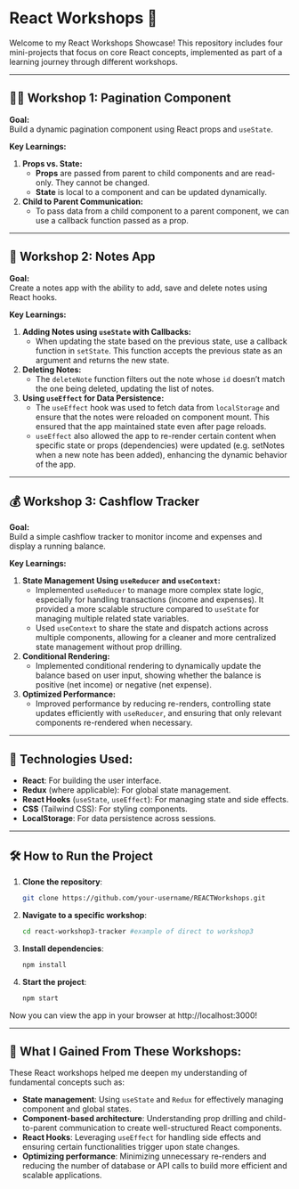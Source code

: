 # React Workshops 🚀

Welcome to my React Workshops Showcase! This repository includes four mini-projects that focus on core React concepts, implemented as part of a learning journey through different workshops.

---

## 🧑‍💻 Workshop 1: Pagination Component

**Goal:**  
Build a dynamic pagination component using React props and `useState`.

**Key Learnings:**
1. **Props vs. State:**
   - **Props** are passed from parent to child components and are read-only. They cannot be changed.
   - **State** is local to a component and can be updated dynamically.
2. **Child to Parent Communication:**
   - To pass data from a child component to a parent component, we can use a callback function passed as a prop.

---

## 📒 Workshop 2: Notes App

**Goal:**  
Create a notes app with the ability to add, save and delete notes using React hooks.

**Key Learnings:**
1. **Adding Notes using `useState` with Callbacks:**
   - When updating the state based on the previous state, use a callback function in `setState`. This function accepts the previous state as an argument and returns the new state.
2. **Deleting Notes:**
   - The `deleteNote` function filters out the note whose `id` doesn’t match the one being deleted, updating the list of notes.
3. **Using `useEffect` for Data Persistence:**
   - The `useEffect` hook was used to fetch data from `localStorage` and ensure that the notes were reloaded on component mount. This ensured that the app maintained state even after page reloads.
   - `useEffect` also allowed the app to re-render certain content when specific state or props (dependencies) were updated (e.g. setNotes when a new note has been added), enhancing the dynamic behavior of the app.

---

## 💰 Workshop 3: Cashflow Tracker

**Goal:**  
Build a simple cashflow tracker to monitor income and expenses and display a running balance.

**Key Learnings:**
1. **State Management Using `useReducer` and `useContext`:**
   - Implemented `useReducer` to manage more complex state logic, especially for handling transactions (income and expenses). It provided a more scalable structure compared to `useState` for managing multiple related state variables.
   - Used `useContext` to share the state and dispatch actions across multiple components, allowing for a cleaner and more centralized state management without prop drilling.
2. **Conditional Rendering:**
   - Implemented conditional rendering to dynamically update the balance based on user input, showing whether the balance is positive (net income) or negative (net expense).
3. **Optimized Performance:**
   - Improved performance by reducing re-renders, controlling state updates efficiently with `useReducer`, and ensuring that only relevant components re-rendered when necessary.

---

## 🔧 Technologies Used:

- **React**: For building the user interface.
- **Redux** (where applicable): For global state management.
- **React Hooks** (`useState`, `useEffect`): For managing state and side effects.
- **CSS** (Tailwind CSS): For styling components.
- **LocalStorage**: For data persistence across sessions.

---

## 🛠️ How to Run the Project

1. **Clone the repository**:
   ```bash
   git clone https://github.com/your-username/REACTWorkshops.git
2. **Navigate to a specific workshop**:
   ```bash
   cd react-workshop3-tracker #example of direct to workshop3
3. **Install dependencies**:
   ```bash
   npm install
4. **Start the project**:
   ```bash
   npm start
Now you can view the app in your browser at http://localhost:3000!

---

## 🌟 What I Gained From These Workshops:

These React workshops helped me deepen my understanding of fundamental concepts such as:

- **State management**: Using `useState` and `Redux` for effectively managing component and global states.
- **Component-based architecture**: Understanding prop drilling and child-to-parent communication to create well-structured React components.
- **React Hooks**: Leveraging `useEffect` for handling side effects and ensuring certain functionalities trigger upon state changes.
- **Optimizing performance**: Minimizing unnecessary re-renders and reducing the number of database or API calls to build more efficient and scalable applications.

